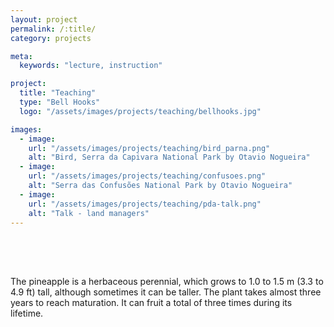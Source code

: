 ```yaml
---
layout: project
permalink: /:title/
category: projects

meta:
  keywords: "lecture, instruction"

project:
  title: "Teaching"
  type: "Bell Hooks"
  logo: "/assets/images/projects/teaching/bellhooks.jpg"

images:
  - image:
    url: "/assets/images/projects/teaching/bird_parna.png"
    alt: "Bird, Serra da Capivara National Park by Otavio Nogueira"
  - image:
    url: "/assets/images/projects/teaching/confusoes.png"
    alt: "Serra das Confusões National Park by Otavio Nogueira"
  - image:
    url: "/assets/images/projects/teaching/pda-talk.png"
    alt: "Talk - land managers"
---
```

<p style="padding-top:50px">

<p>The pineapple is a herbaceous perennial, which grows to 1.0 to 1.5 m (3.3 to 4.9 ft) tall, although sometimes it can be taller. The plant takes almost three years to reach maturation. It can fruit a total of three times during its lifetime.</p>
